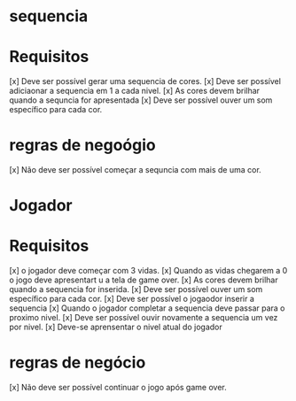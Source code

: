 # sequencia

# Requisitos

[x] Deve ser possível gerar uma sequencia de cores.
[x] Deve ser possível adiciaonar a sequencia em 1 a cada nivel.
[x] As cores devem brilhar quando a sequncia for apresentada
[x] Deve ser possível ouver um som específico para cada cor.

# regras de negoógio

[x] Não deve ser possível começar a sequncia com mais de uma cor.

# Jogador

# Requisitos

[x] o jogador deve começar com 3 vidas.
[x] Quando as vidas chegarem a 0 o jogo deve apresentart u a tela de game over.
[x] As cores devem brilhar quando a sequencia for inserida.
[x] Deve ser possível ouver um som específico para cada cor.
[x] Deve ser possível o jogaodor inserir a sequencia
[x] Quando o jogador completar a sequencia deve passar para o proximo nivel.
[x] Deve ser possível ouvir novamente a sequencia um vez por nivel.
[x] Deve-se aprensentar o nivel atual do jogador

# regras de negócio

[x] Não deve ser possível continuar o jogo após game over.
